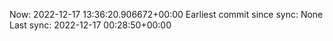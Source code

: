 Now: 2022-12-17 13:36:20.906672+00:00 Earliest commit since sync: None Last sync: 2022-12-17 00:28:50+00:00
